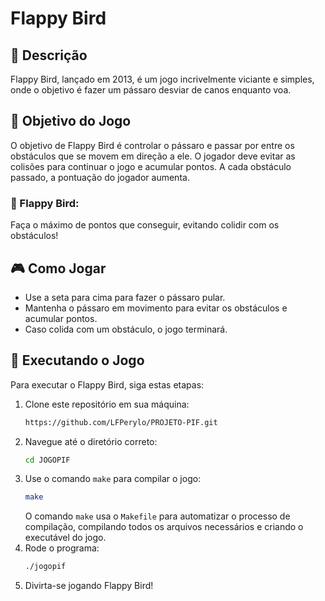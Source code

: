 # Flappy Bird

## 📄 Descrição
Flappy Bird, lançado em 2013, é um jogo incrivelmente viciante e simples, onde o objetivo é fazer um pássaro desviar de canos enquanto voa.

## 🎯 Objetivo do Jogo
O objetivo de Flappy Bird é controlar o pássaro e passar por entre os obstáculos que se movem em direção a ele. O jogador deve evitar as colisões para continuar o jogo e acumular pontos. A cada obstáculo passado, a pontuação do jogador aumenta.

### 🐤 Flappy Bird:
Faça o máximo de pontos que conseguir, evitando colidir com os obstáculos!

## 🎮 Como Jogar
- Use a seta para cima para fazer o pássaro pular.
- Mantenha o pássaro em movimento para evitar os obstáculos e acumular pontos.
- Caso colida com um obstáculo, o jogo terminará.

## 🚀 Executando o Jogo
Para executar o Flappy Bird, siga estas etapas:

1. Clone este repositório em sua máquina:
    ```sh
    https://github.com/LFPerylo/PROJETO-PIF.git
    ```
2. Navegue até o diretório correto:
    ```sh
    cd JOGOPIF
    ```
3. Use o comando `make` para compilar o jogo:
    ```sh
    make
    ```
    O comando `make` usa o `Makefile` para automatizar o processo de compilação, compilando todos os arquivos necessários e criando o executável do jogo.
4. Rode o programa:
    ```sh
    ./jogopif
    ```
5. Divirta-se jogando Flappy Bird!



